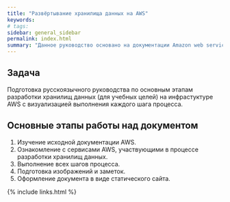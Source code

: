 ```yaml
---
title: "Развёртывание хранилища данных на AWS"
keywords: 
# tags:
sidebar: general_sidebar
permalink: index.html
summary: "Данное руководство основано на документации Amazon web services (AWS)."
---
```


## Задача

Подготовка русскоязычного руководства по основным этапам разработки хранилищ данных (для учебных целей) на инфрастуктуре AWS с визуализацией выполнения каждого шага процесса.

## Основные этапы работы над документом

1. Изучение исходной документации AWS.
2. Ознакомление с сервисами AWS, участвующими в процессе разработки хранилищ данных.
3. Выполнение всех шагов процесса.
4. Подготовка изображений и заметок.
5. Оформление документа в виде статического сайта.

{% include links.html %}
